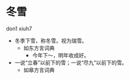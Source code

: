 



# 冬雪
don1 xiuh7
+ 冬季下雪，称冬雪。视为瑞雪。
  * 如东方言词典
    - 今年下～，明年收成好。
+ 一说“立春”以前下的雪；一说“尽九”以前下的雪。
  * 如皋方言词典
